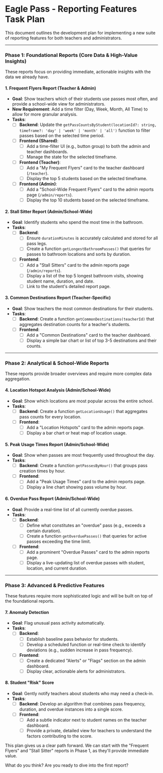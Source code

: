 # Eagle Pass - Reporting Features Task Plan

This document outlines the development plan for implementing a new suite of reporting features for both teachers and administrators.

---

### Phase 1: Foundational Reports (Core Data & High-Value Insights)

These reports focus on providing immediate, actionable insights with the data we already have.

#### 1. Frequent Flyers Report (Teacher & Admin)
- **Goal**: Show teachers which of their students use passes most often, and provide a school-wide view for administrators.
- **New Requirement**: Add a time filter (Day, Week, Month, All Time) to allow for more granular analysis.
- **Tasks**:
    - [ ] **Backend**: Update the `getPassCountsByStudent(locationId?: string, timeframe?: 'day' | 'week' | 'month' | 'all')` function to filter passes based on the selected time period.
    - [ ] **Frontend (Shared)**:
        - [ ] Add a time-filter UI (e.g., button group) to both the admin and teacher dashboards.
        - [ ] Manage the state for the selected timeframe.
    - [ ] **Frontend (Teacher)**:
        - [ ] Add a "My Frequent Flyers" card to the teacher dashboard (`/teacher`).
        - [ ] Display the top 5 students based on the selected timeframe.
    - [ ] **Frontend (Admin)**:
        - [ ] Add a "School-Wide Frequent Flyers" card to the admin reports page (`/admin/reports`).
        - [ ] Display the top 10 students based on the selected timeframe.

#### 2. Stall Sitter Report (Admin/School-Wide)
- **Goal**: Identify students who spend the most time in the bathroom.
- **Tasks**:
    - [ ] **Backend**:
        - [ ] Ensure `durationMinutes` is accurately calculated and stored for all pass legs.
        - [ ] Create a function `getLongestBathroomPasses()` that queries for passes to bathroom locations and sorts by duration.
    - [ ] **Frontend**:
        - [ ] Add a "Stall Sitters" card to the admin reports page (`/admin/reports`).
        - [ ] Display a list of the top 5 longest bathroom visits, showing student name, duration, and date.
        - [ ] Link to the student's detailed report page.

#### 3. Common Destinations Report (Teacher-Specific)
- **Goal**: Show teachers the most common destinations for their students.
- **Tasks**:
    - [ ] **Backend**: Create a function `getCommonDestinations(teacherId)` that aggregates destination counts for a teacher's students.
    - [ ] **Frontend**:
        - [ ] Add a "Common Destinations" card to the teacher dashboard.
        - [ ] Display a simple bar chart or list of top 3-5 destinations and their counts.

---

### Phase 2: Analytical & School-Wide Reports

These reports provide broader overviews and require more complex data aggregation.

#### 4. Location Hotspot Analysis (Admin/School-Wide)
- **Goal**: Show which locations are most popular across the entire school.
- **Tasks**:
    - [ ] **Backend**: Create a function `getLocationUsage()` that aggregates pass counts for every location.
    - [ ] **Frontend**:
        - [ ] Add a "Location Hotspots" card to the admin reports page.
        - [ ] Display a bar chart or heat map of location usage.

#### 5. Peak Usage Times Report (Admin/School-Wide)
- **Goal**: Show when passes are most frequently used throughout the day.
- **Tasks**:
    - [ ] **Backend**: Create a function `getPassesByHour()` that groups pass creation times by hour.
    - [ ] **Frontend**:
        - [ ] Add a "Peak Usage Times" card to the admin reports page.
        - [ ] Display a line chart showing pass volume by hour.

#### 6. Overdue Pass Report (Admin/School-Wide)
- **Goal**: Provide a real-time list of all currently overdue passes.
- **Tasks**:
    - [ ] **Backend**:
        - [ ] Define what constitutes an "overdue" pass (e.g., exceeds a certain duration).
        - [ ] Create a function `getOverduePasses()` that queries for active passes exceeding the time limit.
    - [ ] **Frontend**:
        - [ ] Add a prominent "Overdue Passes" card to the admin reports page.
        - [ ] Display a live-updating list of overdue passes with student, location, and current duration.

---

### Phase 3: Advanced & Predictive Features

These features require more sophisticated logic and will be built on top of the foundational reports.

#### 7. Anomaly Detection
- **Goal**: Flag unusual pass activity automatically.
- **Tasks**:
    - [ ] **Backend**:
        - [ ] Establish baseline pass behavior for students.
        - [ ] Develop a scheduled function or real-time check to identify deviations (e.g., sudden increase in pass frequency).
    - [ ] **Frontend**:
        - [ ] Create a dedicated "Alerts" or "Flags" section on the admin dashboard.
        - [ ] Display clear, actionable alerts for administrators.

#### 8. Student "Risk" Score
- **Goal**: Gently notify teachers about students who may need a check-in.
- **Tasks**:
    - [ ] **Backend**: Develop an algorithm that combines pass frequency, duration, and overdue instances into a single score.
    - [ ] **Frontend**:
        - [ ] Add a subtle indicator next to student names on the teacher dashboard.
        - [ ] Provide a private, detailed view for teachers to understand the factors contributing to the score.

This plan gives us a clear path forward. We can start with the "Frequent Flyers" and "Stall Sitter" reports in Phase 1, as they'll provide immediate value.

What do you think? Are you ready to dive into the first report? 